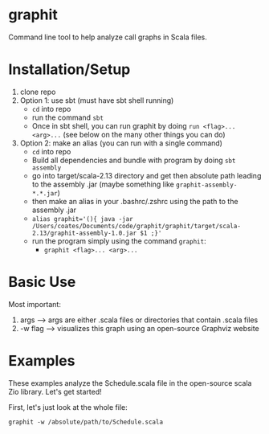 # graphit
Command line tool to help analyze call graphs in Scala files.

# Installation/Setup
1. clone repo
2. Option 1: use sbt (must have sbt shell running)
    - `cd` into repo
    - run the command `sbt`
    - Once in sbt shell, you can run graphit by doing `run <flag>... <arg>...` (see below on the many other things you can do)
3. Option 2: make an alias (you can run with a single command)
    - `cd` into repo
    - Build all dependencies and bundle with program by doing `sbt assembly`
    - go into target/scala-2.13 directory and get then absolute path leading to the assembly .jar (maybe something like `graphit-assembly-*.*.jar`)
    - then make an alias in your .bashrc/.zshrc using the path to the assembly .jar
    - `alias graphit='(){ java -jar /Users/coates/Documents/code/graphit/graphit/target/scala-2.13/graphit-assembly-1.0.jar $1 ;}'`
    - run the program simply using the command `graphit`:
        - `graphit <flag>... <arg>...`
  
  
# Basic Use
  
Most important: 
1. args --> args are either .scala files or directories that contain .scala files
2. -w flag --> visualizes this graph using an open-source Graphviz website

# Examples

These examples analyze the Schedule.scala file in the open-source scala Zio library. Let's get started!

First, let's just look at the whole file:
```
graphit -w /absolute/path/to/Schedule.scala
```


